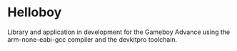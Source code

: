 # Helloboy

Library and application in development for the Gameboy Advance using the arm-none-eabi-gcc compiler and the devkitpro toolchain.
